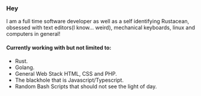 ### Hey

I am a full time software developer as well as a self identifying Rustacean, obsessed with text editors(I know... weird), mechanical keyboards, linux and  computers in general!

#### Currently working with but not limited to:
- Rust.
- Golang.
- General Web Stack HTML, CSS and PHP.
- The blackhole that is Javascript/Typescript.
- Random Bash Scripts that should not see the light of day.
